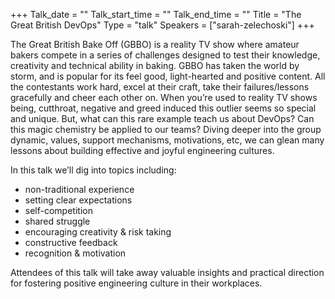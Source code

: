 +++
Talk_date = ""
Talk_start_time = ""
Talk_end_time = ""
Title = "The Great British DevOps"
Type = "talk"
Speakers = ["sarah-zelechoski"]
+++

The Great British Bake Off (GBBO) is a reality TV show where amateur bakers compete in a series of challenges designed to test their knowledge, creativity and technical ability in baking.  GBBO has taken the world by storm, and is popular for its feel good, light-hearted and positive content.  All the contestants work hard, excel at their craft, take their failures/lessons gracefully and cheer each other on.  When you’re used to reality TV shows being, cutthroat, negative and greed induced this outlier seems so special and unique. But, what can this rare example teach us about DevOps? Can this magic chemistry be applied to our teams? Diving deeper into the group dynamic, values, support mechanisms, motivations, etc, we can glean many lessons about building effective and joyful engineering cultures.

In this talk we’ll dig into topics including:  
- non-traditional experience  
- setting clear expectations  
- self-competition  
- shared struggle  
- encouraging creativity & risk taking  
- constructive feedback  
- recognition & motivation

Attendees of this talk will take away valuable insights and practical direction for fostering positive engineering culture in their workplaces.
